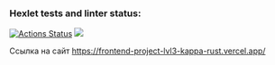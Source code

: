 ### Hexlet tests and linter status:
[![Actions Status](https://github.com/senigius/frontend-project-lvl3/workflows/hexlet-check/badge.svg)](https://github.com/senigius/frontend-project-lvl3/actions)
<a href="https://codeclimate.com/github/senigius/frontend-project-lvl3/maintainability"><img src="https://api.codeclimate.com/v1/badges/84f3e7252b16166e2c80/maintainability" /></a>

Ссылка на сайт https://frontend-project-lvl3-kappa-rust.vercel.app/